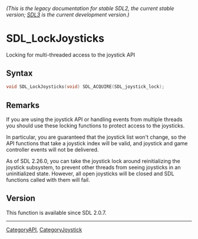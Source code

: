 ###### (This is the legacy documentation for stable SDL2, the current stable version; [SDL3](https://wiki.libsdl.org/SDL3/) is the current development version.)
# SDL_LockJoysticks

Locking for multi-threaded access to the joystick API 

## Syntax

```c
void SDL_LockJoysticks(void) SDL_ACQUIRE(SDL_joystick_lock);

```

## Remarks

If you are using the joystick API or handling events from multiple threads
you should use these locking functions to protect access to the joysticks.

In particular, you are guaranteed that the joystick list won't change, so
the API functions that take a joystick index will be valid, and joystick
and game controller events will not be delivered.

As of SDL 2.26.0, you can take the joystick lock around reinitializing the
joystick subsystem, to prevent other threads from seeing joysticks in an
uninitialized state. However, all open joysticks will be closed and SDL
functions called with them will fail.

## Version

This function is available since SDL 2.0.7.

----
[CategoryAPI](CategoryAPI), [CategoryJoystick](CategoryJoystick)



